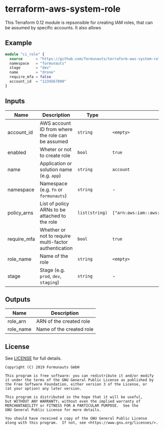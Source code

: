 # terraform-aws-system-role

This Terraform 0.12 module is repsonsible for creating IAM roles, that can be assumed by specific accounts. It also allows

## Example

```terraform
module "ci_role" {
  source      = "https://github.com/formunauts/terraform-aws-system-role.git?ref=master"
  namespace   = "formunauts"
  stage       = "dev"
  name        = "drone"
  require_mfa = false
  account_id  = "1234567890"
}

```

## Inputs

| Name        | Description                                           | Type           | Default                                           | Required |
|-------------|-------------------------------------------------------|----------------|---------------------------------------------------|----------|
| account_id  | AWS account ID from where the role can be assumed     | `string`       | `<empty>`                                         | No       |
| enabled     | Wheter or not to create role                          | `bool`         | `true`                                            | No       |
| name        | Application or solution name (e.g. `app`)             | `string`       | `account`                                         | No       |
| namespace   | Namespace (e.g. `fn` or `formunauts`)                 | `string`       | -                                                 | Yes      |
| policy_arns | List of policy ARNs to be attached to the role        | `list(string)` | `["arn:aws:iam::aws:policy/AdministratorAccess"]` | No       |
| require_mfa | Whether or not to require multi-factor authentication | `bool`         | `true`                                            | No       |
| role_name   | Name of the role                                      | `string`       | `<empty>`                                         | No       |
| stage       | Stage (e.g. `prod`, `dev`, `staging`)                 | `string`       | -                                                 | Yes      |

## Outputs

| Name      | Description              |
|-----------|--------------------------|
| role_arn  | ARN of the created role  |
| role_name | Name of the created role |


## License

See [LICENSE](LICENSE) for full details.

```
Copyright (C) 2019 Formunauts GmbH

This program is free software: you can redistribute it and/or modify
it under the terms of the GNU General Public License as published by
the Free Software Foundation, either version 3 of the License, or
(at your option) any later version.

This program is distributed in the hope that it will be useful,
but WITHOUT ANY WARRANTY; without even the implied warranty of
MERCHANTABILITY or FITNESS FOR A PARTICULAR PURPOSE.  See the
GNU General Public License for more details.

You should have received a copy of the GNU General Public License
along with this program.  If not, see <https://www.gnu.org/licenses/>.
```

